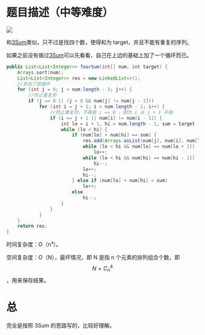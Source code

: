 # 题目描述（中等难度）

![](https://windliang.oss-cn-beijing.aliyuncs.com/18.jpg)

和[3Sum](https://leetcode.windliang.cc/leetCode-15-3Sum.html)类似，只不过是找四个数，使得和为 target，并且不能有重复的序列。

如果之前没有做过[3Sum](https://leetcode.windliang.cc/leetCode-15-3Sum.html)可以先看看，自己在上边的基础上加了一个循环而已。

```java
public List<List<Integer>> fourSum(int[] num, int target) {
    Arrays.sort(num);
    List<List<Integer>> res = new LinkedList<>();
    //多加了层循环
    for (int j = 0; j < num.length - 3; j++) {
        //防止重复的
        if (j == 0 || (j > 0 && num[j] != num[j - 1]))
            for (int i = j + 1; i < num.length - 2; i++) {
                //防止重复的，不再是 i == 0 ，因为 i 从 j + 1 开始
                if (i == j + 1 || num[i] != num[i - 1]) {
                    int lo = i + 1, hi = num.length - 1, sum = target - num[j] - num[i];
                    while (lo < hi) {
                        if (num[lo] + num[hi] == sum) {
                            res.add(Arrays.asList(num[j], num[i], num[lo], num[hi]));
                            while (lo < hi && num[lo] == num[lo + 1])
                                lo++;
                            while (lo < hi && num[hi] == num[hi - 1])
                                hi--;
                            lo++;
                            hi--;
                        } else if (num[lo] + num[hi] < sum)
                            lo++;
                        else
                            hi--;
                    }
                }
            }
    }
    return res;
}
```

时间复杂度：O（n³）。

空间复杂度：O（N），最坏情况，即 N 是指 n 个元素的排列组合个数，即  $$N=C^4_n$$，用来保存结果。

# 总

完全是按照 3Sum 的思路写的，比较好理解。
